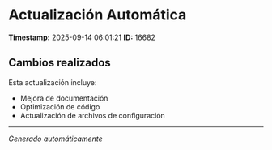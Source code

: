 # Actualización Automática

**Timestamp:** 2025-09-14 06:01:21
**ID:** 16682

## Cambios realizados

Esta actualización incluye:
- Mejora de documentación
- Optimización de código
- Actualización de archivos de configuración

---
*Generado automáticamente*
